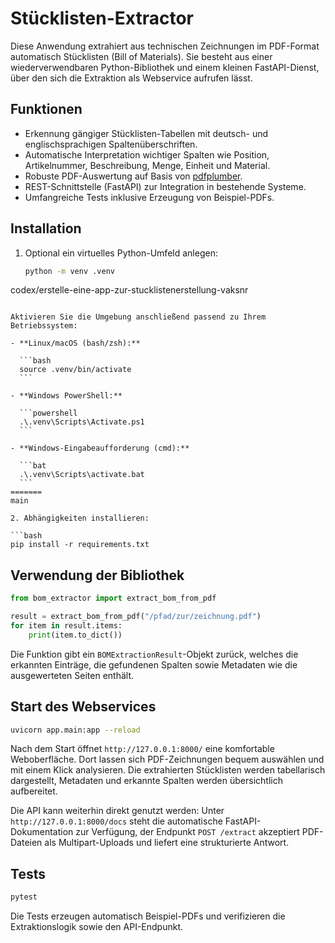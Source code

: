 # Stücklisten-Extractor

Diese Anwendung extrahiert aus technischen Zeichnungen im PDF-Format automatisch Stücklisten (Bill of Materials).
Sie besteht aus einer wiederverwendbaren Python-Bibliothek und einem kleinen FastAPI-Dienst, über den sich die
Extraktion als Webservice aufrufen lässt.

## Funktionen

- Erkennung gängiger Stücklisten-Tabellen mit deutsch- und englischsprachigen Spaltenüberschriften.
- Automatische Interpretation wichtiger Spalten wie Position, Artikelnummer, Beschreibung, Menge, Einheit und Material.
- Robuste PDF-Auswertung auf Basis von [pdfplumber](https://github.com/jsvine/pdfplumber).
- REST-Schnittstelle (FastAPI) zur Integration in bestehende Systeme.
- Umfangreiche Tests inklusive Erzeugung von Beispiel-PDFs.

## Installation

1. Optional ein virtuelles Python-Umfeld anlegen:

   ```bash
   python -m venv .venv
 codex/erstelle-eine-app-zur-stucklistenerstellung-vaksnr
   ```

   Aktivieren Sie die Umgebung anschließend passend zu Ihrem Betriebssystem:

   - **Linux/macOS (bash/zsh):**

     ```bash
     source .venv/bin/activate
     ```

   - **Windows PowerShell:**

     ```powershell
     .\.venv\Scripts\Activate.ps1
     ```

   - **Windows-Eingabeaufforderung (cmd):**

     ```bat
     .\.venv\Scripts\activate.bat
     ```
=======
 main

2. Abhängigkeiten installieren:

   ```bash
   pip install -r requirements.txt
   ```

## Verwendung der Bibliothek

```python
from bom_extractor import extract_bom_from_pdf

result = extract_bom_from_pdf("/pfad/zur/zeichnung.pdf")
for item in result.items:
    print(item.to_dict())
```

Die Funktion gibt ein `BOMExtractionResult`-Objekt zurück, welches die erkannten Einträge, die gefundenen Spalten sowie
Metadaten wie die ausgewerteten Seiten enthält.

## Start des Webservices

```bash
uvicorn app.main:app --reload
```

Nach dem Start öffnet `http://127.0.0.1:8000/` eine komfortable Weboberfläche. Dort lassen sich PDF-Zeichnungen bequem
auswählen und mit einem Klick analysieren. Die extrahierten Stücklisten werden tabellarisch dargestellt,
Metadaten und erkannte Spalten werden übersichtlich aufbereitet.

Die API kann weiterhin direkt genutzt werden: Unter `http://127.0.0.1:8000/docs` steht die automatische FastAPI-
Dokumentation zur Verfügung, der Endpunkt `POST /extract` akzeptiert PDF-Dateien als Multipart-Uploads und liefert eine
strukturierte Antwort.

## Tests

```bash
pytest
```

Die Tests erzeugen automatisch Beispiel-PDFs und verifizieren die Extraktionslogik sowie den API-Endpunkt.
